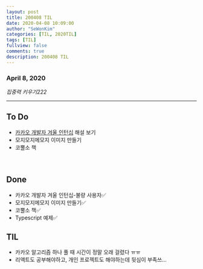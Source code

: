 ```yaml
---
layout: post
title: 200408 TIL 
date: 2020-04-08 10:09:00
author: "SeWonKim"
categories: [TIL, 2020TIL]
tags: [TIL]
fullview: false
comments: true
description: 200408 TIL
---
```


### April 8, 2020

*집중력 키우기222*


---

## To Do
- [카카오 개발자 겨울 인턴십](https://tech.kakao.com/2020/04/01/2019-internship-test/) 해설 보기
- 모지모지메모지 이미지 만들기
- 코뿔소 책

　
## Done
- 카카오 개발자 겨울 인턴십-불량 사용자✅
- 모지모지메모지 이미지 만들기✅
- 코뿔소 책✅
- Typescript 예제✅

## TIL
- 카카오 알고리즘 하나 풀 때 시간이 정말 오래 걸렸다 ㅠㅠ
- 리액트도 공부해야하고, 개인 프로젝트도 해야하는데 뒷심이 부족쓰...
